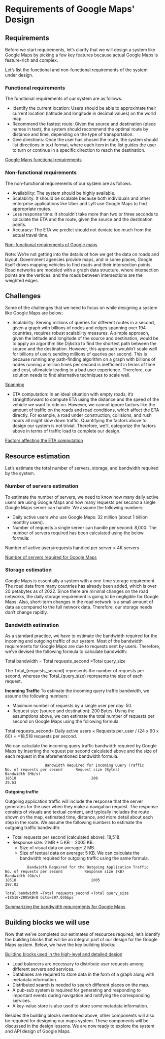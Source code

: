 # Requirements of Google Maps' Design
## Requirements
Before we start requirements, let’s clarify that we will design a system like Google Maps by picking a few key features because actual Google Maps is feature-rich and complex.

Let’s list the functional and non-functional requirements of the system under design.

### Functional requirements
The functional requirements of our system are as follows.

- Identify the current location: Users should be able to approximate their current location (latitude and longitude in decimal values) on the world map.
- Recommend the fastest route: Given the source and destination (place names in text), the system should recommend the optimal route by distance and time, depending on the type of transportation.
- Give directions: Once the user has chosen the route, the system should list directions in text format, where each item in the list guides the user to turn or continue in a specific direction to reach the destination.

[Google Maps functional requirements](./fq.jpg)

### Non-functional requirements
The non-functional requirements of our system are as follows.

- Availability: The system should be highly available.
- Scalability: It should be scalable because both individuals and other enterprise applications like Uber and Lyft use Google Maps to find appropriate routes.
- Less response time: It shouldn’t take more than two or three seconds to calculate the ETA and the route, given the source and the destination points.
- Accuracy: The ETA we predict should not deviate too much from the actual travel time.

[Non-functional requirements of Google maps](./nfq.jpg)

Note: We’re not getting into the details of how we get the data on roads and layout. Government agencies provide maps, and in some places, Google itself drives mapping vehicles to find roads and their intersection points. Road networks are modeled with a graph data structure, where intersection points are the vertices, and the roads between intersections are the weighted edges.

## Challenges
Some of the challenges that we need to focus on while designing a system like Google Maps are below:

- Scalability: Serving millions of queries for different routes in a second, given a graph with billions of nodes and edges spanning over 194 countries, requires robust scalability measures. A simple approach, given the latitude and longitude of the source and destination, would be to apply an algorithm like Dijkstra to find the shortest path between the source and the destination. However, this approach wouldn’t scale well for billions of users sending millions of queries per second. This is because running any path-finding algorithm on a graph with billions of nodes running a million times per second is inefficient in terms of time and cost, ultimately leading to a bad user experience. Therefore, our solution needs to find alternative techniques to scale well.

[Spanning](./spanning.jpg)

- ETA computation: In an ideal situation with empty roads, it’s straightforward to compute ETA using the distance and the speed of the vehicle we want to ride on. However, we cannot ignore factors like the amount of traffic on the roads and road conditions, which affect the ETA directly. For example, a road under construction, collisions, and rush hours all might slow down traffic. Quantifying the factors above to design our system is not trivial. Therefore, we’ll, categorize the factors above in terms of traffic load to complete our design.

[Factors affecting the ETA computation](./factors.jpg)

## Resource estimation
Let’s estimate the total number of servers, storage, and bandwidth required by the system.


### Number of servers estimation
To estimate the number of servers, we need to know how many daily active users are using Google Maps and how many requests per second a single Google Maps server can handle. We assume the following numbers:

- Daily active users who use Google Maps: 32 million (about 1 billion monthly users).
- Number of requests a single server can handle per second: 8,000.
The number of servers required has been calculated using the below formula:

Number of active users/requests handled per server = 4K servers

[Number of servers required for Google Maps](./servers.jpg)

### Storage estimation
Google Maps is essentially a system with a one-time storage requirement. The road data from many countries has already been added, which is over 20 petabytes as of 2022. Since there are minimal changes on the road networks, the daily storage requirement is going to be negligible for Google Maps. Also, short-term changes in the road network is a small amount of data as compared to the full network data. Therefore, our storage needs don’t change rapidly.

### Bandwidth estimation
As a standard practice, we have to estimate the bandwidth required for the incoming and outgoing traffic of our system. Most of the bandwidth requirements for Google Maps are due to requests sent by users. Therefore, we’ve devised the following formula to calculate bandwidth:

Total bandwidth = Total requests_second ×Total query_size

The Total_{requests\_second} represents the number of requests per second, whereas the Total_{query\_size} represents the size of each request.

**Incoming Traffic**
To estimate the incoming query traffic bandwidth, we assume the following numbers:

- Maximum number of requests by a single user per day: 50.
- Request size (source and destination): 200 Bytes.
Using the assumptions above, we can estimate the total number of requests per second on Google Maps using the following formula:

Total requests_second= Daily active users ×  Requests per_user / (24 x 60 x 60) = =18,518 requests per second.

We can calculate the incoming query traffic bandwidth required by Google Maps by inserting the request per second calculated above and the size of each request in the aforementioned bandwidth formula.

```
                  Bandwidth Required for Incoming Query Traffic
No. of requests per second	    Request size (Bytes)        	Bandwidth (Mb/s)
18518	                               200                        29.63
```

**Outgoing traffic**

Outgoing application traffic will include the response that the server generates for the user when they make a navigation request. The response consists of visuals and textual content, and typically includes the route shown on the map, estimated time, distance, and more detail about each step in the route. We assume the following numbers to estimate the outgoing traffic bandwidth:

- Total requests per second (calculated above): 18,518.
- Response size: 2 MB + 5 KB = 2005 KB.
  - Size of visual data on average: 2 MB.
  - Size of textual data on average: 5 KB.
We can calculate the bandwidth required for outgoing traffic using the same formula.

```
          Bandwidth Required for the Outgoing Application Traffic
No. of requests per second      	Response size (KB)	        Bandwidth (Gb/s)
18518	                               2005                       297.03
```

```
Total bandwidth =Total requests_second ×Total query_size =18518×2005KB×8 bits=297.03Gbps
```

[Summarizing the bandwidth requirements for Google Maps](./bandwidth.jpg)

## Building blocks we will use
Now that we’ve completed our estimates of resources required, let’s identify the building blocks that will be an integral part of our design for the Google Maps system. Below, we have the key building blocks:

[Building blocks used in the high-level and detailed design](./bb.jpg)

- Load balancers are necessary to distribute user requests among different servers and services.
- Databases are required to store data in the form of a graph along with metadata information.
- Distributed search is needed to search different places on the map.
- A pub-sub system is required for generating and responding to important events during navigation and notifying the corresponding services.
- A key-value store is also used to store some metadata information.

Besides the building blocks mentioned above, other components will also be required for designing our maps system. These components will be discussed in the design lessons. We are now ready to explore the system and API design of Google Maps.
